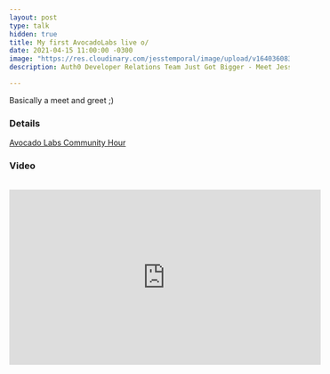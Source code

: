 ```yaml
---
layout: post
type: talk
hidden: true
title: My first AvocadoLabs live o/
date: 2021-04-15 11:00:00 -0300
image: "https://res.cloudinary.com/jesstemporal/image/upload/v1640360836/covers/talk_ycoaee.png"
description: Auth0 Developer Relations Team Just Got Bigger - Meet Jessica Temporal

---
```

Basically a meet and greet ;)

### Details

[Avocado Labs Community Hour](https://avocadolabs.dev/recordings/auth0-developer-relations-team-just-got-bigger-meet-jessica-temporal/)

### Video

<center>
  <br>
<iframe width="560" height="315" src="https://www.youtube.com/embed/zvXtTVURun0" title="YouTube video player" frameborder="0" allow="accelerometer; autoplay; clipboard-write; encrypted-media; gyroscope; picture-in-picture" allowfullscreen></iframe>
</center>